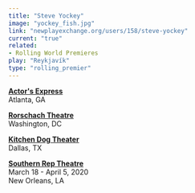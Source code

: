 ```yaml
---
title: "Steve Yockey"
image: "yockey_fish.jpg"
link: "newplayexchange.org/users/158/steve-yockey"
current: "true"
related:
- Rolling World Premieres
play: "Reykjavík"
type: "rolling_premier"
---
```


[**Actor&#039;s Express**](https://www.actors-express.com/plays/reykjav%C3%ADk)\
Atlanta, GA

[**Rorschach Theatre**](https://rorschachtheatre.com/reykjavik/)\
Washington, DC

[**Kitchen Dog Theater**](https://www.kitchendogtheater.org/reykjavik)\
Dallas, TX

[**Southern Rep Theatre**](http://www.southernrep.com/reykjavik/)\
March 18 - April 5, 2020\
New Orleans, LA
